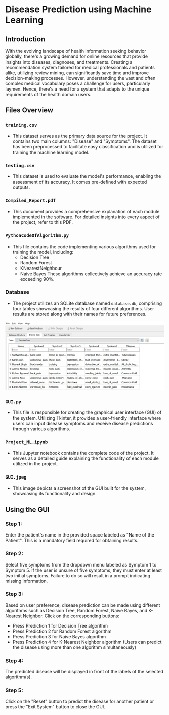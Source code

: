 # Disease Prediction using Machine Learning

## Introduction
With the evolving landscape of health information seeking behavior globally, there's a growing demand for online resources that provide insights into diseases, diagnoses, and treatments. Creating a recommendation system tailored for medical professionals and patients alike, utilizing review mining, can significantly save time and improve decision-making processes. However, understanding the vast and often complex medical vocabulary poses a challenge for users, particularly laymen. Hence, there's a need for a system that adapts to the unique requirements of the health domain users.

## Files Overview

### `training.csv`
- This dataset serves as the primary data source for the project. It contains two main columns: "Disease" and "Symptoms". The dataset has been preprocessed to facilitate easy classification and is utilized for training the machine learning model.

### `testing.csv`
- This dataset is used to evaluate the model's performance, enabling the assessment of its accuracy. It comes pre-defined with expected outputs.

### `Compiled_Report.pdf`
- This document provides a comprehensive explanation of each module implemented in the software. For detailed insights into every aspect of the project, refer to this PDF.

### `PythonCodeOfAlgorithm.py`
- This file contains the code implementing various algorithms used for training the model, including:
  - Decision Tree
  - Random Forest
  - KNearestNeighbour
  - Naive Bayes
  These algorithms collectively achieve an accuracy rate exceeding 90%.

### Database
- The project utilizes an SQLite database named `database.db`, comprising four tables showcasing the results of four different algorithms. User results are stored along with their names for future preferences.

![](https://github.com/urvi-swl/Healthcare-and-ML/blob/main/Database/DB_photo.png)

### `GUI.py`
- This file is responsible for creating the graphical user interface (GUI) of the system. Utilizing Tkinter, it provides a user-friendly interface where users can input disease symptoms and receive disease predictions through various algorithms.

### `Project_ML.ipynb`
- This Jupyter notebook contains the complete code of the project. It serves as a detailed guide explaining the functionality of each module utilized in the project.

### `GUI.jpeg`
- This image depicts a screenshot of the GUI built for the system, showcasing its functionality and design.

## Using the GUI

### Step 1:
Enter the patient's name in the provided space labeled as "Name of the Patient". This is a mandatory field required for obtaining results.

### Step 2:
Select five symptoms from the dropdown menu labeled as Symptom 1 to Symptom 5. If the user is unsure of five symptoms, they must enter at least two initial symptoms. Failure to do so will result in a prompt indicating missing information.

### Step 3:
Based on user preference, disease prediction can be made using different algorithms such as Decision Tree, Random Forest, Naive Bayes, and K-Nearest Neighbor. Click on the corresponding buttons:
- Press Prediction 1 for Decision Tree algorithm
- Press Prediction 2 for Random Forest algorithm
- Press Prediction 3 for Naive Bayes algorithm
- Press Prediction 4 for K-Nearest Neighbor algorithm
(Users can predict the disease using more than one algorithm simultaneously)

### Step 4:
The predicted disease will be displayed in front of the labels of the selected algorithm(s).

### Step 5:
Click on the "Reset" button to predict the disease for another patient or press the "Exit System" button to close the GUI.
